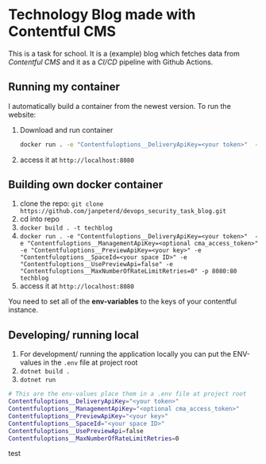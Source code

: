 # Technology Blog made with Contentful CMS

This is a task for school. It is a (example) blog which fetches data from _Contentful CMS_ and it as a _CI/CD_ pipeline with Github Actions.

## Running my container

I automatically build a container from the newest version. To run the website:

1. Download and run container

   ```bash
   docker run . -e "Contentfuloptions__DeliveryApiKey=<your token>"  -e "Contentfuloptions__ManagementApiKey=<optional cma_access_token>" -e "Contentfuloptions__PreviewApiKey=<your key>" -e "Contentfuloptions__SpaceId=<your space ID>" -e "Contentfuloptions__UsePreviewApi=false" -e "Contentfuloptions__MaxNumberOfRateLimitRetries=0" -p 8080:80 janpeterd/aspnet-techblog
   ```

2. access it at `http://localhost:8080`

## Building own docker container

1. clone the repo: `git clone https://github.com/janpeterd/devops_security_task_blog.git`
2. cd into repo
3. `docker build . -t techblog`
4. `docker run . -e "Contentfuloptions__DeliveryApiKey=<your token>"  -e "Contentfuloptions__ManagementApiKey=<optional cma_access_token>" -e "Contentfuloptions__PreviewApiKey=<your key>" -e "Contentfuloptions__SpaceId=<your space ID>" -e "Contentfuloptions__UsePreviewApi=false" -e "Contentfuloptions__MaxNumberOfRateLimitRetries=0" -p 8080:80 techblog`
5. access it at `http://localhost:8080`

You need to set all of the **env-variables** to the keys of your contentful instance.

## Developing/ running local

1. For development/ running the application locally you can put the ENV-values in the `.env` file at project root
2. `dotnet build .`
3. `dotnet run`

```bash
# This are the env-values place them in a .env file at project root
Contentfuloptions__DeliveryApiKey="<your token>"
Contentfuloptions__ManagementApiKey="<optional cma_access_token>"
Contentfuloptions__PreviewApiKey="<your key>"
Contentfuloptions__SpaceId="<your space ID>"
Contentfuloptions__UsePreviewApi=false
Contentfuloptions__MaxNumberOfRateLimitRetries=0
```
test
